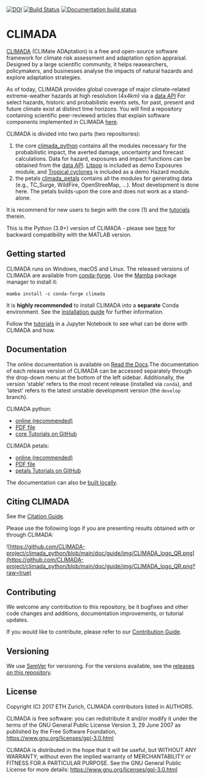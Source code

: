 [![DOI](https://zenodo.org/badge/112729129.svg)](https://zenodo.org/badge/latestdoi/112729129)
[![Build Status](http://ied-wcr-jenkins.ethz.ch/buildStatus/icon?job=climada_branches/develop)](http://ied-wcr-jenkins.ethz.ch/job/climada_branches/)
[![Documentation build status](https://img.shields.io/readthedocs/climada-python.svg?style=flat-square)](https://readthedocs.org/projects/climada-python/builds/)

# CLIMADA

[CLIMADA](https://climada.ethz.ch/climada/) (CLIMate ADAptation) is a free and open-source software framework for climate risk assessment and adaptation option appraisal.
Designed by a large scientific community, it helps reasearchers, policymakers, and businesses analyse the impacts of natural hazards and explore adaptation strategies.

As of today, CLIMADA provides global coverage of major climate-related extreme-weather hazards at high resolution (4x4km) via a [data API](https://climada.ethz.ch/data-api/v1/docs) For select hazards, historic and probabilistic events sets, for past, present and future climate exist at distinct time horizons.
You will find a repository containing scientific peer-reviewed articles that explain software components implemented in CLIMADA [here](https://github.com/CLIMADA-project/climada_papers).

CLIMADA is divided into two parts (two repositories):

1. the core [climada_python](https://github.com/CLIMADA-project/climada_python) contains all the modules necessary for the probabilistic impact, the averted damage, uncertainty and forecast calculations. Data for hazard, exposures and impact functions can be obtained from the [data API](https://github.com/CLIMADA-project/climada_python/blob/main/doc/tutorial/climada_util_api_client.ipynb). [Litpop](https://github.com/CLIMADA-project/climada_python/blob/main/doc/tutorial/climada_entity_LitPop.ipynb) is included as demo Exposures module, and [Tropical cyclones](https://github.com/CLIMADA-project/climada_python/blob/main/doc/tutorial/climada_hazard_TropCyclone.ipynb) is included as a demo Hazard module.
2. the petals [climada_petals](https://github.com/CLIMADA-project/climada_petals) contains all the modules for generating data (e.g., TC_Surge, WildFire, OpenStreeMap, ...). Most development is done here. The petals builds-upon the core and does not work as a stand-alone.

It is recommend for new users to begin with the core (1) and the [tutorials](https://github.com/CLIMADA-project/climada_python/tree/main/doc/tutorial) therein.

This is the Python (3.9+) version of CLIMADA - please see [here](https://github.com/davidnbresch/climada) for backward compatibility with the MATLAB version.

## Getting started

CLIMADA runs on Windows, macOS and Linux.
The released versions of CLIMADA are available from [conda-forge](https://anaconda.org/conda-forge/climada).
Use the [Mamba](https://mamba.readthedocs.io/en/latest/) package manager to install it:

```shell
mamba install -c conda-forge climada
```

It is **highly recommended** to install CLIMADA into a **separate** Conda environment.
See the [installation guide](https://climada-python.readthedocs.io/en/latest/guide/install.html) for further information.

Follow the [tutorials](https://climada-python.readthedocs.io/en/stable/tutorial/1_main_climada.html) in a Jupyter Notebook to see what can be done with CLIMADA and how.

## Documentation

The online documentation is available on [Read the Docs](https://climada-python.readthedocs.io/en/stable/).The documentation of each release version of CLIMADA can be accessed separately through the drop-down menu at the bottom of the left sidebar. Additionally, the version 'stable' refers to the most recent release (installed via `conda`), and 'latest' refers to the latest unstable development version (the `develop` branch).


CLIMADA python:

* [online (recommended)](https://climada-python.readthedocs.io/en/latest/)
* [PDF file](https://climada-python.readthedocs.io/_/downloads/en/stable/pdf/)
* [core Tutorials on GitHub](https://github.com/CLIMADA-project/climada_python/tree/main/doc/tutorial)

CLIMADA petals:

* [online (recommended)](https://climada-petals.readthedocs.io/en/latest/)
* [PDF file](https://climada-petals.readthedocs.io/_/downloads/en/stable/pdf/)
* [petals Tutorials on GitHub](https://github.com/CLIMADA-project/climada_petals/tree/main/doc/tutorial)

The documentation can also be [built locally](https://climada-python.readthedocs.io/en/latest/README.html).

## Citing CLIMADA

See the [Citation Guide](https://climada-python.readthedocs.io/en/latest/misc/citation.html).

Please use the following logo if you are presenting results obtained with or through CLIMADA:

![https://github.com/CLIMADA-project/climada_python/blob/main/doc/guide/img/CLIMADA_logo_QR.png](https://github.com/CLIMADA-project/climada_python/blob/main/doc/guide/img/CLIMADA_logo_QR.png?raw=true)

## Contributing

We welcome any contribution to this repository, be it bugfixes and other code changes and additions, documentation improvements, or tutorial updates.

If you would like to contribute, please refer to our [Contribution Guide](CONTRIBUTING.md).

## Versioning

We use [SemVer](http://semver.org/) for versioning. For the versions available, see the [releases on this repository](https://github.com/CLIMADA-project/climada_python/releases).

## License

Copyright (C) 2017 ETH Zurich, CLIMADA contributors listed in AUTHORS.

CLIMADA is free software: you can redistribute it and/or modify it under the terms of the GNU General Public License Version 3, 29 June 2007 as published by the Free Software Foundation, https://www.gnu.org/licenses/gpl-3.0.html

CLIMADA is distributed in the hope that it will be useful, but WITHOUT ANY WARRANTY; without even the implied warranty of MERCHANTABILITY or FITNESS FOR A PARTICULAR PURPOSE. See the GNU General Public License for more details: https://www.gnu.org/licenses/gpl-3.0.html
